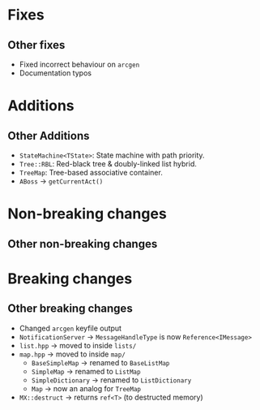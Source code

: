 # Fixes

## Other fixes

- Fixed incorrect behaviour on `arcgen`
- Documentation typos

# Additions

## Other Additions

- `StateMachine<TState>`: State machine with path priority.
- `Tree::RBL`: Red-black tree & doubly-linked list hybrid.
- `TreeMap`: Tree-based associative container.
- `ABoss` → `getCurrentAct()`

# Non-breaking changes

## Other non-breaking changes

# Breaking changes

## Other breaking changes

- Changed `arcgen` keyfile output
- `NotificationServer` → `MessageHandleType` is now `Reference<IMessage>`
- `list.hpp` → moved to inside `lists/`
- `map.hpp` → moved to inside `map/`
	- `BaseSimpleMap` → renamed to `BaseListMap`
	- `SimpleMap` → renamed to `ListMap`
	- `SimpleDictionary` → renamed to `ListDictionary`
	- `Map` → now an analog for `TreeMap`
- `MX::destruct` → returns `ref<T>` (to destructed memory)